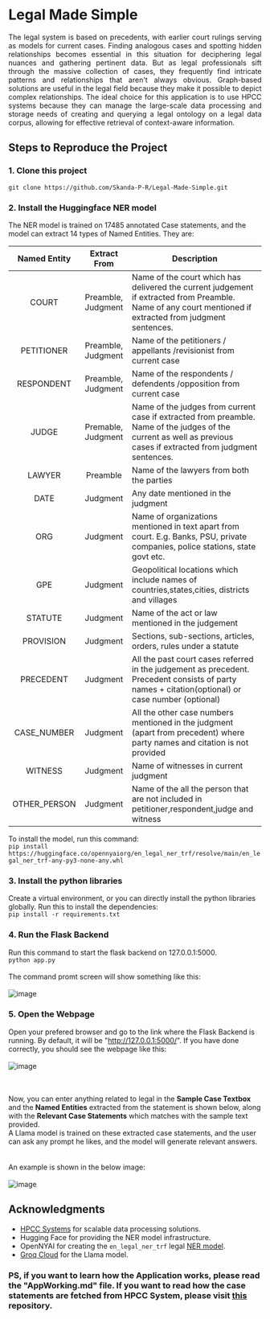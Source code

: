 # Legal Made Simple
<div style="text-align: justify;">
The legal system is based on precedents, with earlier court rulings serving as models for current cases. Finding analogous cases and spotting hidden relationships becomes essential in this situation for deciphering legal nuances and gathering pertinent data. But as legal professionals sift through the massive collection of cases, they frequently find intricate patterns and relationships that aren't always obvious. Graph-based solutions are useful in the legal field because they make it possible to depict complex relationships. The ideal choice for this application is to use HPCC systems because they can manage the large-scale data processing and storage needs of creating and querying a legal ontology on a legal data corpus, allowing for effective retrieval of context-aware information.
</div>

## Steps to Reproduce the Project
### 1. Clone this project
``` git clone https://github.com/Skanda-P-R/Legal-Made-Simple.git ```
### 2. Install the Huggingface NER model
The NER model is trained on	17485 annotated Case statements, and the model can extract 14 types of Named Entities. They are:<br>
<center>

| Named Entity             |    Extract From    | Description                                                                                                                                               |
|:---------------:|:------------------:|-----------------------------------------------------------------------------------------------------------------------------------------------------------|
| COURT          | Preamble, Judgment | Name of the court which has delivered the current judgement if extracted from Preamble. Name of any court mentioned if extracted from judgment sentences. |
| PETITIONER  | Preamble, Judgment | Name of the petitioners / appellants /revisionist  from current case                                                                                      |
| RESPONDENT | Preamble, Judgment | Name of the respondents / defendents /opposition from current case                                                                                        |
| JUDGE |      Premable, Judgment      | Name of the judges from current case  if extracted from preamble. Name of the judges of the current as well as previous cases if extracted from judgment sentences.       |                                                                                        |
| LAWYER |      Preamble      | Name of the lawyers from both the parties                                                                                                                 |
| DATE |      Judgment      | Any date mentioned in the judgment                                                                                                                        |
| ORG |      Judgment      | Name of organizations mentioned in text apart from court. E.g. Banks, PSU, private companies, police stations, state govt etc.                            |
| GPE |      Judgment      | Geopolitical locations which include names of countries,states,cities, districts and villages                                                             | 
| STATUTE |      Judgment      | Name of the act or law mentioned in the judgement                                                                                                         |
| PROVISION |      Judgment      | Sections, sub-sections, articles, orders, rules under a statute                                                                                           |
| PRECEDENT |      Judgment      | All the past court cases referred in the judgement as precedent. Precedent consists of party names + citation(optional) or case number (optional)         |
| CASE\_NUMBER |      Judgment      | All the other case numbers mentioned in the judgment (apart from precedent) where party names and citation is not provided                                |
| WITNESS    |      Judgment      | Name of witnesses in current judgment                                                                                                                     |
| OTHER_PERSON    |      Judgment      | Name of the all the person that are not included in petitioner,respondent,judge and witness                                                               |     

</center>

To install the model, run this command:<br> ```pip install https://huggingface.co/opennyaiorg/en_legal_ner_trf/resolve/main/en_legal_ner_trf-any-py3-none-any.whl```

### 3. Install the python libraries
Create a virtual environment, or you can directly install the python libraries globally. Run this to install the dependencies:<br> ``` pip install -r requirements.txt ```
### 4. Run the Flask Backend
Run this command to start the flask backend on 127.0.0.1:5000.<br>```python app.py```<br><br>The command promt screen will show something like this:<br><br>![image](https://github.com/user-attachments/assets/876e5457-887e-46b6-b10a-7b07ae50bee4)

### 5. Open the Webpage
Open your prefered browser and go to the link where the Flask Backend is running. By default, it will be "http://127.0.0.1:5000/". If you have done correctly, you should see the webpage like this:<br><br>![image](https://github.com/user-attachments/assets/dea2b76f-4d17-4061-9535-88b0c8b16573)

<br><br>Now, you can enter anything related to legal in the **Sample Case Textbox** and the **Named Entities** extracted from the statement is shown below, along with the **Relevant Case Statements** which matches with the sample text provided.<br>
A Llama model is trained on these extracted case statements, and the user can ask any prompt he likes, and the model will generate relevant answers.<br><br><br>
An example is shown in the below image:<br><br>![image](https://github.com/user-attachments/assets/f2461fda-b6f1-4685-a7e1-a83b3e3eaa62)


## Acknowledgments
* [HPCC Systems](https://hpccsystems.com/) for scalable data processing solutions.
* Hugging Face for providing the NER model infrastructure.
* OpenNYAI for creating the ```en_legal_ner_trf``` legal [NER model](https://huggingface.co/opennyaiorg/en_legal_ner_trf).
* [Groq Cloud](https://groq.com/) for the Llama model.

### PS, if you want to learn how the Application works, please read the "AppWorking.md" file. If you want to read how the case statements are fetched from HPCC System, please visit [this](https://github.com/Skanda-P-R/Searching-Techniques-used-in-HPCC) repository.
